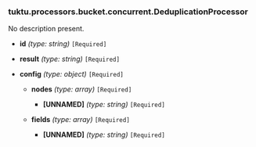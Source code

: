 ### tuktu.processors.bucket.concurrent.DeduplicationProcessor
No description present.

  * **id** *(type: string)* `[Required]`

  * **result** *(type: string)* `[Required]`

  * **config** *(type: object)* `[Required]`

    * **nodes** *(type: array)* `[Required]`

      * **[UNNAMED]** *(type: string)* `[Required]`

    * **fields** *(type: array)* `[Required]`

      * **[UNNAMED]** *(type: string)* `[Required]`

